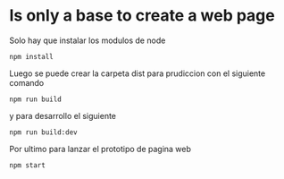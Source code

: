 # Is only a base to create a web page

Solo hay que instalar los modulos de node
```
npm install
```
Luego se puede crear la carpeta dist para prudiccion con el siguiente comando
```
npm run build
```
y para desarrollo el siguiente
```
npm run build:dev
```

Por ultimo para lanzar el prototipo de pagina web
```
npm start
```